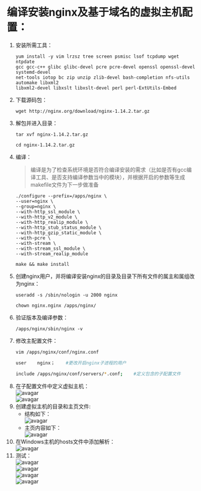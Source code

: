 # 编译安装nginx及基于域名的虚拟主机配置：
1. 安装所需工具：
    ```
    yum install -y vim lrzsz tree screen psmisc lsof tcpdump wget ntpdate
    gcc gcc-c++ glibc glibc-devel pcre pcre-devel openssl openssl-devel systemd-devel
    net-tools iotop bc zip unzip zlib-devel bash-completion nfs-utils automake libxml2
    libxml2-devel libxslt libxslt-devel perl perl-ExtUtils-Embed
    ``` 
2. 下载源码包：
    ```
    wget http://nginx.org/download/nginx-1.14.2.tar.gz
    ```
3. 解包并进入目录：
    ```
    tar xvf nginx-1.14.2.tar.gz

    cd nginx-1.14.2.tar.gz
    ```
4. 编译：
    >编译是为了检查系统环境是否符合编译安装的需求（比如是否有gcc编译工具、是否支持编译参数当中的模块），并根据开启的参数等生成makefile文件为下一步做准备
    ```
    ./configure --prefix=/apps/nginx \
    --user=nginx \
    --group=nginx \
    --with-http_ssl_module \
    --with-http_v2_module \
    --with-http_realip_module \
    --with-http_stub_status_module \
    --with-http_gzip_static_module \
    --with-pcre \
    --with-stream \
    --with-stream_ssl_module \
    --with-stream_realip_module

    make && make install
    ```
5. 创建nginx用户，并将编译安装nginx的目录及目录下所有文件的属主和属组改为nginx：
    ```
    useradd -s /sbin/nologin -u 2000 nginx

    chown nginx.nginx /apps/nginx/
    ```
6. 验证版本及编译参数：
    ```
    /apps/nginx/sbin/nginx -v
    ```
7. 修改主配置文件：
    ```sh
    vim /apps/nginx/conf/nginx.conf

    user    nginx；    #更改开启nginx子进程的用户

    include /apps/nginx/conf/servers/*.conf;    #定义包含的子配置文件
    ```
8. 在子配置文件中定义虚拟主机：  
    ![avagar]()  
    ![avagar]()  
9. 创建虚拟主机的目录和主页文件:
    + 结构如下：  
    ![avagar]()  
    + 主页内容如下：  
    ![avagar]()      
10. 在Windows主机的hosts文件中添加解析：  
    ![avagar]()  
11. 测试：  
    ![avagar]()  
    ![avagar]()  
    ![avagar]()  
    ![avagar]()  